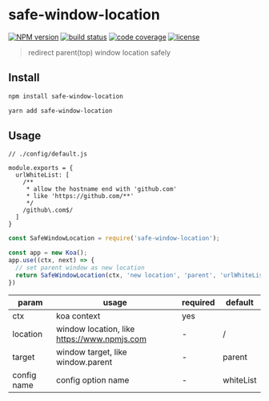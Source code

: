 # safe-window-location
[![NPM version][npm-image]][npm-url]
[![build status](https://img.shields.io/travis/forthedamn/safe-window-location.svg)](https://travis-ci.org/forthedamn/safe-window-location)
[![code coverage](https://img.shields.io/codecov/c/github/forthedamn/safe-window-location.svg)](https://codecov.io/gh/forthedamn/safe-window-location)
[![license](https://img.shields.io/github/license/forthedamn/safe-window-location.svg)](LICENSE)

[npm-image]: https://img.shields.io/npm/v/safe-window-location.svg?style=flat-square
[npm-url]: https://npmjs.org/package/safe-window-location

> redirect parent(top) window location safely


## Install



```sh
npm install safe-window-location

yarn add safe-window-location
```


## Usage


```
// ./config/default.js

module.exports = {
  urlWhiteList: [
    /**
     * allow the hostname end with 'github.com'
     * like 'https://github.com/**'
     */
    /github\.com$/
  ]
}
```


```js
const SafeWindowLocation = require('safe-window-location');

const app = new Koa();
app.use((ctx, next) => {
  // set parent window as new location
  return SafeWindowLocation(ctx, 'new location', 'parent', 'urlWhiteList');
})
```

param | usage | required | default
--- | --- | ---| ---
ctx | koa context | yes | 
location | window location, like https://www.npmjs.com | - | /
target | window target, like window.parent | - | parent
config name | config option name | - | whiteList
